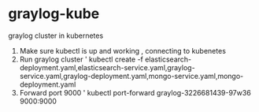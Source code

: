 # graylog-kube
graylog cluster in kubernetes
1. Make sure kubectl is up and working , connecting to kubenetes
2. Run graylog cluster ' kubectl create -f elasticsearch-deployment.yaml,elasticsearch-service.yaml,graylog-service.yaml,graylog-deployment.yaml,mongo-service.yaml,mongo-deployment.yaml
3. Forward port 9000 ' kubectl port-forward graylog-3226681439-97w36 9000:9000

